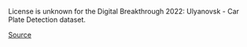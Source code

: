 License is unknown for the Digital Breakthrough 2022: Ulyanovsk - Car Plate Detection dataset.

[Source](https://www.kaggle.com/datasets/andrewteplov/car-plate-object-detetcion)